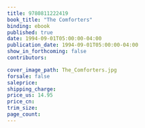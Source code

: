```yaml
---
title: 9780811222419
book_title: "The Comforters"
binding: ebook
published: true
date: 1994-09-01T05:00:00-04:00
publication_date: 1994-09-01T05:00:00-04:00
show_in_forthcoming: false
contributors:

cover_image_path: The_Comforters.jpg
forsale: false
saleprice:
shipping_charge:
price_us: 14.95
price_cn:
trim_size:
page_count:
---
```


